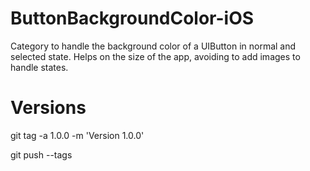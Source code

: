 # ButtonBackgroundColor-iOS

Category to handle the background color of a UIButton in normal and selected state.
Helps on the size of the app, avoiding to add images to handle states.

# Versions

git tag -a 1.0.0 -m 'Version 1.0.0'

git push --tags